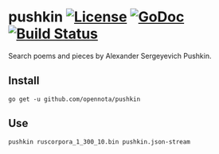 pushkin [![License](http://img.shields.io/:license-gpl3-blue.svg)](http://www.gnu.org/licenses/gpl-3.0.html) [![GoDoc](http://godoc.org/github.com/opennota/pushkin?status.svg)](http://godoc.org/github.com/opennota/pushkin) [![Build Status](https://travis-ci.org/opennota/pushkin.png?branch=master)](https://travis-ci.org/opennota/pushkin)
=======

Search poems and pieces by Alexander Sergeyevich Pushkin.

## Install

    go get -u github.com/opennota/pushkin

## Use

    pushkin ruscorpora_1_300_10.bin pushkin.json-stream

